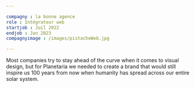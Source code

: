 ```yaml
---

compagny : la bonne agence
role : Intégrateur web
startjob : Juil 2022
endjob : Jan 2023
compagnyimage : /images/pistacheWeb.jpg

---
```


Most companies try to stay ahead of the curve when it comes to visual
design, but for Planetaria we needed to create a brand that would still
inspire us 100 years from now when humanity has spread across our entire
solar system.